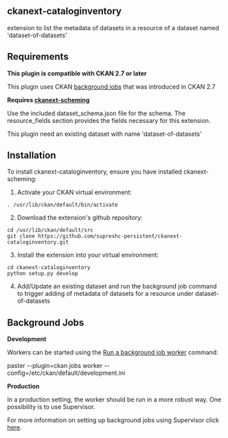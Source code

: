 ## ckanext-cataloginventory
extension to list the metadata of datasets in a resource of a dataset named 'dataset-of-datasets'


## Requirements

**This plugin is compatible with CKAN 2.7 or later**

This plugin uses CKAN [background jobs](http://docs.ckan.org/en/latest/maintaining/background-tasks.html) that was introduced in CKAN 2.7

**Requires [ckanext-scheming](https://github.com/ckan/ckanext-scheming)**

Use the included dataset\_schema.json file for the schema. The resource\_fields section provides the fields necessary for this extension.

This plugin need an existing dataset with name 'dataset-of-datasets'


## Installation

To install ckanext-cataloginventory, ensure you have installed ckanext-scheming:

1. Activate your CKAN virtual environment:
```
. /usr/lib/ckan/default/bin/activate
```

2. Download the extension's github repository:
```
cd /usr/lib/ckan/default/src
git clone https://github.com/supreshc-persistent/ckanext-cataloginventory.git
```

3. Install the extension into your virtual environment:
```
cd ckanext-cataloginventory
python setup.py develop
```

4. Add/Update an existing dataset and run the background job command to trigger adding of metadata of datasets for a resource under dataset-of-datasets 


## Background Jobs
**Development**

Workers can be started using the [Run a background job worker](http://docs.ckan.org/en/latest/maintaining/paster.html#paster-jobs-worker) command:

paster --plugin=ckan jobs worker --config=/etc/ckan/default/development.ini

**Production**

In a production setting, the worker should be run in a more robust way. One possibility is to use Supervisor.

For more information on setting up background jobs using Supervisor click [here](http://docs.ckan.org/en/latest/maintaining/background-tasks.html#using-supervisor).

